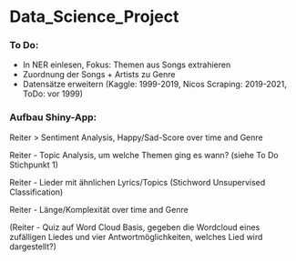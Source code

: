 # Data_Science_Project


### To Do:
- In NER einlesen, Fokus: Themen aus Songs extrahieren
- Zuordnung der Songs + Artists zu Genre
- Datensätze erweitern (Kaggle: 1999-2019, Nicos Scraping: 2019-2021, ToDo: vor 1999)


### Aufbau Shiny-App:

Reiter > Sentiment Analysis, Happy/Sad-Score over time and Genre

Reiter - Topic Analysis, um welche Themen ging es wann? (siehe To Do Stichpunkt 1)

Reiter - Lieder mit ähnlichen Lyrics/Topics (Stichword Unsupervised Classification)

Reiter - Länge/Komplexität over time and Genre

(Reiter - Quiz auf Word Cloud Basis, gegeben die Wordcloud eines zufälligen Liedes und vier Antwortmöglichkeiten, welches Lied wird dargestellt?)




